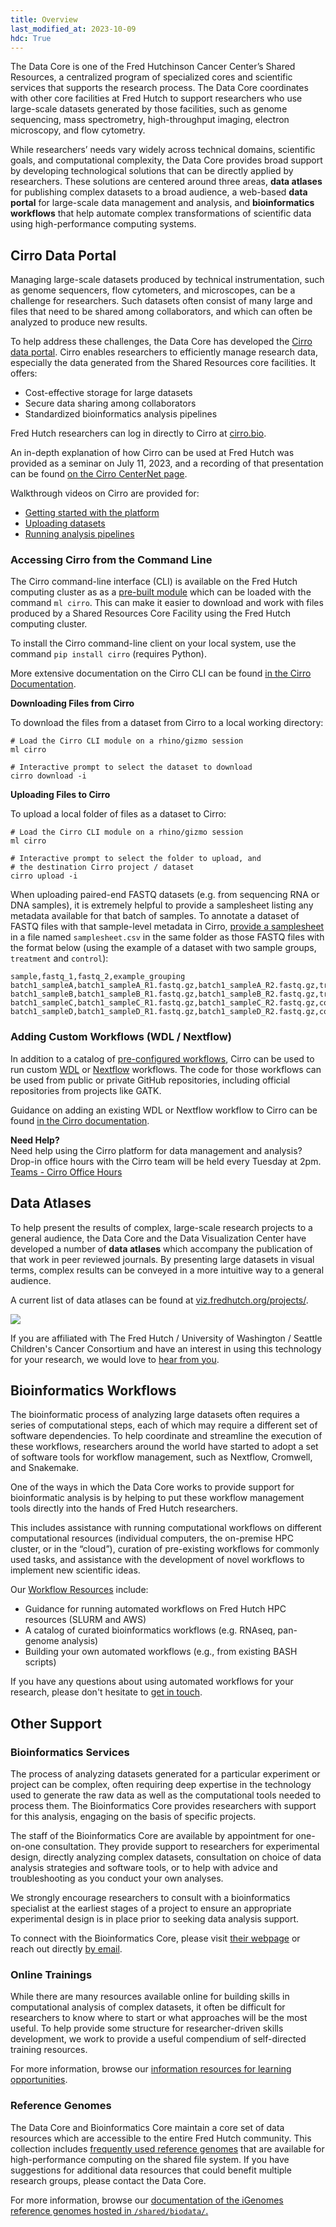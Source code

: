 ```yaml
---
title: Overview
last_modified_at: 2023-10-09
hdc: True
---
```


The Data Core is one of the Fred Hutchinson Cancer Center’s Shared Resources,
a centralized program of specialized cores and scientific services that supports the
research process. The Data Core coordinates with other core facilities at Fred Hutch
to support researchers who use large-scale datasets generated by those facilities,
such as genome sequencing, mass spectrometry, high-throughput imaging, electron
microscopy, and flow cytometry.

While researchers’ needs vary widely across technical domains, scientific goals, and
computational complexity, the Data Core provides broad support by developing
technological solutions that can be directly applied by researchers.
These solutions are centered around three areas,
**data atlases** for publishing complex datasets to a broad audience,
a web-based **data portal** for large-scale data management and analysis,
and **bioinformatics workflows** that help automate complex
transformations of scientific data using high-performance computing systems.

## Cirro Data Portal

Managing large-scale datasets produced by technical instrumentation, such as genome sequencers,
flow cytometers, and microscopes, can be a challenge for researchers. Such datasets often
consist of many large and files that need to be shared among collaborators, and which can
often be analyzed to produce new results.

To help address these challenges, the Data Core has developed the [Cirro data portal](https://cirro.bio).
Cirro enables researchers to efficiently manage research data, especially the data
generated from the Shared Resources core facilities. It offers:

- Cost-effective storage for large datasets
- Secure data sharing among collaborators
- Standardized bioinformatics analysis pipelines

Fred Hutch researchers can log in directly to Cirro at
[cirro.bio](https://cirro.bio).

An in-depth explanation of how Cirro can be used at Fred Hutch was provided
as a seminar on July 11, 2023, and a recording of that presentation can be
found [on the Cirro CenterNet page](https://centernet.fredhutch.org/cn/u/hutch-data-core/Cirro.html).

Walkthrough videos on Cirro are provided for:

- [Getting started with the platform](https://docs.cirro.bio/overview/videos/#getting-started)
- [Uploading datasets](https://docs.cirro.bio/overview/videos/#adding-datasets)
- [Running analysis pipelines](https://docs.cirro.bio/overview/videos/#running-analysis)

### Accessing Cirro from the Command Line

The Cirro command-line interface (CLI) is available on the Fred Hutch computing
cluster as as a [pre-built module](/scicomputing/compute_environments/#interactively)
which can be loaded with the command `ml cirro`.
This can make it easier to download and work with files produced by
a Shared Resources Core Facility using the Fred Hutch computing cluster.

To install the Cirro command-line client on your local system, use
the command `pip install cirro` (requires Python).

More extensive documentation on the Cirro CLI can be found
[in the Cirro Documentation](https://docs.cirro.bio/cli-sdk/getting-started-cli-sdk/).

**Downloading Files from Cirro**

To download the files from a dataset from Cirro to a local working directory:

```{shell}
# Load the Cirro CLI module on a rhino/gizmo session
ml cirro

# Interactive prompt to select the dataset to download
cirro download -i
```

**Uploading Files to Cirro**

To upload a local folder of files as a dataset to Cirro:

```{shell}
# Load the Cirro CLI module on a rhino/gizmo session
ml cirro

# Interactive prompt to select the folder to upload, and
# the destination Cirro project / dataset
cirro upload -i
```

When uploading paired-end FASTQ datasets (e.g. from sequencing
RNA or DNA samples), it is extremely helpful to provide a samplesheet
listing any metadata available for that batch of samples.
To annotate a dataset of FASTQ files with that sample-level metadata
in Cirro, [provide a samplesheet](https://docs.cirro.bio/features/samples/#providing-a-sample-sheet)
in a file named `samplesheet.csv` in the same folder as those FASTQ files
with the format below (using the example of a dataset with two sample groups, `treatment` and `control`):

```{csv}
sample,fastq_1,fastq_2,example_grouping
batch1_sampleA,batch1_sampleA_R1.fastq.gz,batch1_sampleA_R2.fastq.gz,treatment
batch1_sampleB,batch1_sampleB_R1.fastq.gz,batch1_sampleB_R2.fastq.gz,treatment
batch1_sampleC,batch1_sampleC_R1.fastq.gz,batch1_sampleC_R2.fastq.gz,control
batch1_sampleD,batch1_sampleD_R1.fastq.gz,batch1_sampleD_R2.fastq.gz,control
```

### Adding Custom Workflows (WDL / Nextflow)

In addition to a catalog of [pre-configured workflows](https://docs.cirro.bio/pipelines/overview/#pipelines-in-cirro),
Cirro can be used to run custom [WDL](/compdemos/Cromwell/) or [Nextflow](https://www.nextflow.io/) workflows.
The code for those workflows can be used from public or private GitHub repositories,
including official repositories from projects like GATK.

Guidance on adding an existing WDL or Nextflow workflow to Cirro
can be found [in the Cirro documentation](https://docs.cirro.bio/pipelines/adding-pipelines/).

**Need Help?**  
Need help using the Cirro platform for data management and analysis?
Drop-in office hours with the Cirro team will be held every Tuesday at 2pm.
[Teams - Cirro Office Hours](https://teams.microsoft.com/l/message/19:c505778d20754d3fb7986ac7a9332481@thread.skype/1682457978043)

## Data Atlases

To help present the results of complex, large-scale research projects to a general audience,
the Data Core and the Data Visualization Center have developed a number of **data atlases**
which accompany the publication of that work in peer reviewed journals.
By presenting large datasets in visual terms, complex results can be conveyed in a
more intuitive way to a general audience.

A current list of data atlases can be found at
[viz.fredhutch.org/projects/](https://viz.fredhutch.org/projects/).

![](/hdc/assets/data-atlases-screenshot.png)

If you are affiliated with The Fred Hutch / University of Washington / Seattle Children's Cancer Consortium
and have an interest in using this technology for your research, we would love to [hear from you](mailto:viz@fredhutch.org).

## Bioinformatics Workflows

The bioinformatic process of analyzing large datasets often requires a series of computational steps,
each of which may require a different set of software dependencies.
To help coordinate and streamline the execution of these workflows,
researchers around the world have started to adopt a set of software tools for workflow management,
such as Nextflow, Cromwell, and Snakemake.

One of the ways in which the Data Core works to provide support for bioinformatic analysis is by
helping to put these workflow management tools directly into the hands of Fred Hutch researchers.

This includes assistance with running computational workflows on different computational resources
(individual computers, the on-premise HPC cluster, or in the “cloud”),
curation of pre-existing workflows for commonly used tasks, and assistance with the development of
novel workflows to implement new scientific ideas.

Our [Workflow Resources](/hdc/hdc_workflows) include:
- Guidance for running automated workflows on Fred Hutch HPC resources (SLURM and AWS)
- A catalog of curated bioinformatics workflows (e.g. RNAseq, pan-genome analysis)
- Building your own automated workflows (e.g., from existing BASH scripts)

If you have any questions about using automated workflows for your research, please don't hesitate
to [get in touch](mailto:hutchdatacore@fredhutch.org).

## Other Support

### Bioinformatics Services

The process of analyzing datasets generated for a particular experiment or project can be complex, often requiring deep expertise in the technology used to generate the raw data as well as the computational tools needed to process them. The Bioinformatics Core provides researchers with support for this analysis, engaging on the basis of specific projects.

The staff of the Bioinformatics Core are available by appointment for one-on-one consultation.
They provide support to researchers for experimental design, directly analyzing complex datasets, consultation on choice of data analysis strategies and software tools, or to help with advice and troubleshooting as you conduct your own analyses.

We strongly encourage researchers to consult with a bioinformatics specialist at the earliest stages of a project to ensure an appropriate experimental design is in place prior to seeking data analysis support. 

To connect with the Bioinformatics Core, please visit [their webpage](https://www.fredhutch.org/en/research/shared-resources/core-facilities/genomics-bioinformatics/bioinformatics-services.html) or reach out directly [by email](mailto:bioinformatics@fredhutch.org).

### Online Trainings

While there are many resources available online for building skills in computational analysis of
complex datasets, it often be difficult for researchers to know where to start or what approaches
will be the most useful. To help provide some structure for researcher-driven skills development,
we work to provide a useful compendium of self-directed training resources.

For more information, browse our [information resources for learning opportunities](/hdc/hdc_training).

### Reference Genomes 

The Data Core and Bioinformatics Core maintain a core set of
data resources which are accessible to the entire Fred Hutch
community. This collection includes [frequently used reference genomes](/hdc/hdc_refgenomes)
that are available for high-performance computing on the shared file system.
If you have suggestions for additional  data resources that could benefit
multiple research groups, please contact the Data Core.

For more information, browse our [documentation of the iGenomes reference genomes hosted in `/shared/biodata/`.](/hdc/hdc_refgenomes)

